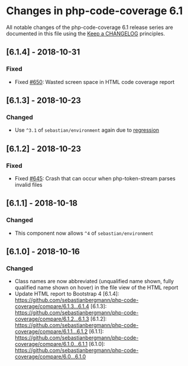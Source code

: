# Changes in php-code-coverage 6.1
All notable changes of the php-code-coverage 6.1 release series are documented in this file using the [Keep a CHANGELOG](http://keepachangelog.com/) principles.
## [6.1.4] - 2018-10-31
### Fixed
* Fixed [#650](https://github.com/sebastianbergmann/php-code-coverage/issues/650): Wasted screen space in HTML code coverage report
## [6.1.3] - 2018-10-23
### Changed
* Use `^3.1` of `sebastian/environment` again due to [regression](https://github.com/sebastianbergmann/environment/issues/31)
## [6.1.2] - 2018-10-23
### Fixed
* Fixed [#645](https://github.com/sebastianbergmann/php-code-coverage/pull/645): Crash that can occur when php-token-stream parses invalid files
## [6.1.1] - 2018-10-18
### Changed
* This component now allows `^4` of `sebastian/environment`
## [6.1.0] - 2018-10-16
### Changed
* Class names are now abbreviated (unqualified name shown, fully qualified name shown on hover) in the file view of the HTML report
* Update HTML report to Bootstrap 4
[6.1.4]: https://github.com/sebastianbergmann/php-code-coverage/compare/6.1.3...6.1.4
[6.1.3]: https://github.com/sebastianbergmann/php-code-coverage/compare/6.1.2...6.1.3
[6.1.2]: https://github.com/sebastianbergmann/php-code-coverage/compare/6.1.1...6.1.2
[6.1.1]: https://github.com/sebastianbergmann/php-code-coverage/compare/6.1.0...6.1.1
[6.1.0]: https://github.com/sebastianbergmann/php-code-coverage/compare/6.0...6.1.0

